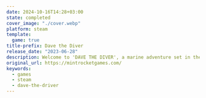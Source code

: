 ```yaml
---
date: 2024-10-16T14:28+03:00
state: completed
cover_image: "./cover.webp"
platform: steam
template:
  game: true
title-prefix: Dave the Diver
release_date: "2023-06-28"
description: Welcome to 'DAVE THE DIVER', a marine adventure set in the mysterious Blue Hole. Explore the sea with Dave by day, and run a sushi restaurant at night. Uncover the secrets of the Blue Hole, and unwrap this deep sea mystery involving 3 friends, each with distinct personalities. New adventures await.
original_url: https://mintrocketgames.com/
keywords:
  - games
  - steam
  - dave-the-driver
---
```

